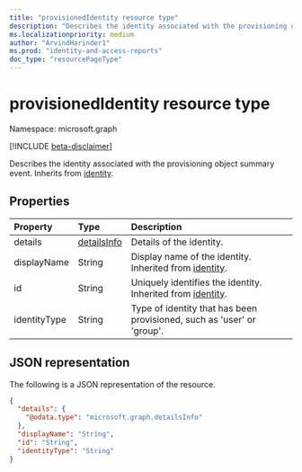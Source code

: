 ```yaml
---
title: "provisionedIdentity resource type"
description: "Describes the identity associated with the provisioning object summary event."
ms.localizationpriority: medium
author: "ArvindHarinder1"
ms.prod: "identity-and-access-reports"
doc_type: "resourcePageType"
---
```


# provisionedIdentity resource type

Namespace: microsoft.graph

[!INCLUDE [beta-disclaimer](../../includes/beta-disclaimer.md)]

Describes the identity associated with the provisioning object summary event. Inherits from [identity](../resources/identity.md).

## Properties

| Property     | Type        | Description |
|:-------------|:------------|:------------|
|details|[detailsInfo](detailsinfo.md)|Details of the identity.|
|displayName|String|Display name of the identity. Inherited from [identity](../resources/identity.md).|
|id|String|Uniquely identifies the identity. Inherited from [identity](../resources/identity.md).|
|identityType|String|Type of identity that has been provisioned, such as 'user' or 'group'.|

## JSON representation

The following is a JSON representation of the resource.

<!-- {
  "blockType": "resource",
  "optionalProperties": [

  ],
  "@odata.type": "microsoft.graph.provisionedIdentity",
  "baseType": "microsoft.graph.identity"
}-->

```json
{
  "details": {
    "@odata.type": "microsoft.graph.detailsInfo"
  },
  "displayName": "String",
  "id": "String",
  "identityType": "String"
}
```

<!-- uuid: 16cd6b66-4b1a-43a1-adaf-3a886856ed98
2019-02-04 14:57:30 UTC -->
<!-- {
  "type": "#page.annotation",
  "description": "provisionedIdentity resource",
  "keywords": "",
  "section": "documentation",
  "tocPath": ""
}-->


